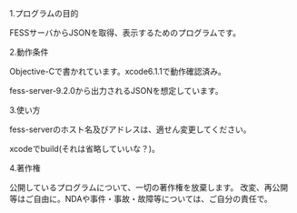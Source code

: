 1.プログラムの目的

FESSサーバからJSONを取得、表示するためのプログラムです。

2.動作条件

Objective-Cで書かれています。xcode6.1.1で動作確認済み。

fess-server-9.2.0から出力されるJSONを想定しています。

3.使い方

fess-serverのホスト名及びアドレスは、適せん変更してください。

xcodeでbuild(それは省略していいな？)。

4.著作権

公開しているプログラムについて、一切の著作権を放棄します。 改変、再公開等はご自由に。NDAや事件・事故・故障等については、ご自分の責任で。
